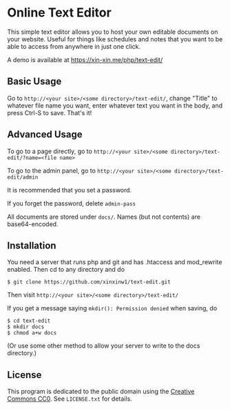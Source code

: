 # Online Text Editor

This simple text editor allows you to host your own editable documents on your website.
Useful for things like schedules and notes that you want to be able to access from anywhere in just one click.

A demo is available at https://xin-xin.me/php/text-edit/

## Basic Usage

Go to `http://<your site>/<some directory>/text-edit/`, change "Title" to whatever file name you want, enter whatever text you want in the body, and press Ctrl-S to save. That's it!

## Advanced Usage

To go to a page directly, go to `http://<your site>/<some directory>/text-edit/?name=<file name>`

To go to the admin panel, go to `http://<your site>/<some directory>/text-edit/admin`

It is recommended that you set a password.

If you forget the password, delete `admin-pass`

All documents are stored under `docs/`. Names (but not contents) are base64-encoded.

## Installation

You need a server that runs php and git and has .htaccess and mod_rewrite enabled. Then cd to any directory and do

```
$ git clone https://github.com/xinxinw1/text-edit.git
```

Then visit `http://<your site>/<some directory>/text-edit/`

If you get a message saying `mkdir(): Permission denied` when saving, do

```
$ cd text-edit
$ mkdir docs
$ chmod a+w docs
```

(Or use some other method to allow your server to write to the docs directory.)

## License

This program is dedicated to the public domain using the [Creative Commons CC0](http://creativecommons.org/publicdomain/zero/1.0/). See `LICENSE.txt` for details.
